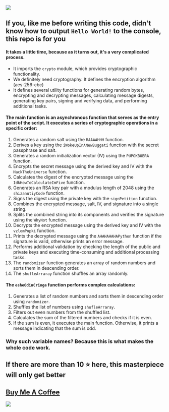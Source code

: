 ![](https://cdn.discordapp.com/attachments/877259007339941988/1109131311081336863/2023-05-19_17.51.21.png)
## If you, like me before writing this code, didn't know how to output `Hello World!` to the console, this repo is for you
#### It takes a little time, because as it turns out, it's a very complicated process.
* It imports the `crypto` module, which provides cryptographic functionality.
* We definitely need cryptography. It defines the encryption algorithm (aes-256-cbc)
* It defines several utility functions for generating random bytes, encrypting and decrypting messages, calculating message digests, generating key pairs, signing and verifying data, and performing additional tasks.
#### The main function is an asynchronous function that serves as the entry point of the script. It executes a series of cryptographic operations in a specific order:
1. Generates a random salt using the `RAAAAHHH` function.
2. Derives a key using the `iWokeUpInANewBuggati` function with the secret passphrase and salt.
3. Generates a random initialization vector (IV) using the `PUPOKBOBRA` function.
4. Encrypts the secret message using the derived key and IV with the `HackTheUniverse` function.
5. Calculates the digest of the encrypted message using the `IdkHowToCalculateImFive` function.
6. Generates an RSA key pair with a modulus length of 2048 using the `shizanutiyCode` function.
7. Signs the digest using the private key with the `signPetition` function.
8. Combines the encrypted message, salt, IV, and signature into a single string.
9. Splits the combined string into its components and verifies the signature using the `WhyNot` function.
10. Decrypts the encrypted message using the derived key and IV with the `vzlomPopki` function.
11. Prints the decrypted message using the `AHAHAHAHAPython` function if the signature is valid, otherwise prints an error message.
12. Performs additional validation by checking the length of the public and private keys and executing time-consuming and additional processing tasks.
13. The `randomizer` function generates an array of random numbers and sorts them in descending order.
14. The `shufleArraray` function shuffles an array randomly.
#### The `esheOdinCringe` function performs complex calculations:
1. Generates a list of random numbers and sorts them in descending order using `randomizer`.
2. Shuffles the list of numbers using `shufleArraray`.
3. Filters out even numbers from the shuffled list.
4. Calculates the sum of the filtered numbers and checks if it is even.
5. If the sum is even, it executes the main function. Otherwise, it prints a message indicating that the sum is odd.
### Why such variable names? Because this is what makes the whole code work.
## If there are more than 10 ⭐️ here, this masterpiece will only get better 
## [Buy Me A Coffee](https://www.buymeacoffee.com/alexcitten)
![](https://cdn.discordapp.com/attachments/1077302610966610062/1109142200798941295/2023-05-19_18.34.41.png)
